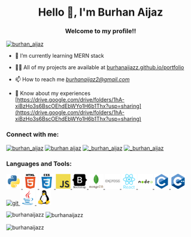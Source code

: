 <h1 align="center">Hello 👋, I'm Burhan Aijaz</h1>
<h3 align="center">Welcome to my profile!!</h3>



<p align="left"> <a href="https://twitter.com/_burhan_aijaz_" target="blank"><img
            src="https://img.shields.io/twitter/follow/_burhan_aijaz_?logo=twitter&style=for-the-badge"
            alt="burhan_aijaz" /></a> </p>

- 🌱 I’m currently learning MERN stack

- 👨‍💻 All of my projects are available at [burhanaijazz.github.io/portfolio](burhanaijazz.github.io/portfolio)

- 📫 How to reach me *burhanaijaz2@gmail.com*

- 📄 Know about my experiences
[https://drive.google.com/drive/folders/1hA-xiBzHo3s6BscOEhdEbWYo1H6b1Thx?usp=sharing](https://drive.google.com/drive/folders/1hA-xiBzHo3s6BscOEhdEbWYo1H6b1Thx?usp=sharing)

<h3 align="left">Connect with me:</h3>
<p align="left">
    <a href="https://twitter.com/_burhan_aijaz_" target="blank"><img align="center"
            src="https://raw.githubusercontent.com/rahuldkjain/github-profile-readme-generator/master/src/images/icons/Social/twitter.svg"
            alt="burhan_aijaz" height="30" width="40" /></a>
    <a href="https://www.linkedin.com/in/burhanaijaz/" target="blank"><img align="center"
            src="https://raw.githubusercontent.com/rahuldkjain/github-profile-readme-generator/master/src/images/icons/Social/linked-in-alt.svg"
            alt="burhan aijaz" height="30" width="40" /></a>
    <a href="https://instagram.com/_burhan_aijaz" target="blank"><img align="center"
            src="https://raw.githubusercontent.com/rahuldkjain/github-profile-readme-generator/master/src/images/icons/Social/instagram.svg"
            alt="_burhan_aijaz" height="30" width="40" /></a>
    <a href="https://www.leetcode.com/_burhan_aijaz" target="blank"><img align="center"
            src="https://raw.githubusercontent.com/rahuldkjain/github-profile-readme-generator/master/src/images/icons/Social/leet-code.svg"
            alt="_burhan_aijaz" height="30" width="40" /></a>
</p>

<h3 align="left">Languages and Tools:</h3>
<p align="left">
    <a href="https://www.python.org" target="_blank" rel="noreferrer"> <img
            src="https://raw.githubusercontent.com/devicons/devicon/master/icons/python/python-original.svg"
            alt="python" width="40" height="40" /> </a>
    <a href="https://www.w3.org/html/" target="_blank" rel="noreferrer"> <img
            src="https://raw.githubusercontent.com/devicons/devicon/master/icons/html5/html5-original-wordmark.svg"
            alt="html5" width="40" height="40" /> </a>
    <a href="https://www.w3schools.com/css/" target="_blank" rel="noreferrer"> <img
            src="https://raw.githubusercontent.com/devicons/devicon/master/icons/css3/css3-original-wordmark.svg"
            alt="css3" width="40" height="40" /> </a>
    <a href="https://developer.mozilla.org/en-US/docs/Web/JavaScript" target="_blank" rel="noreferrer"> <img
            src="https://raw.githubusercontent.com/devicons/devicon/master/icons/javascript/javascript-original.svg"
            alt="javascript" width="40" height="40" /> </a>
    <a href="https://getbootstrap.com" target="_blank" rel="noreferrer"> <img
            src="https://raw.githubusercontent.com/devicons/devicon/master/icons/bootstrap/bootstrap-plain-wordmark.svg"
            alt="bootstrap" width="40" height="40" /> </a>
    <a href="https://www.mongodb.com/" target="_blank" rel="noreferrer"> <img
            src="https://raw.githubusercontent.com/devicons/devicon/master/icons/mongodb/mongodb-original-wordmark.svg"
            alt="mongodb" width="40" height="40" /> </a>
    <a href="https://expressjs.com" target="_blank" rel="noreferrer">
        <img src="https://raw.githubusercontent.com/devicons/devicon/master/icons/express/express-original-wordmark.svg"
            alt="express" width="40" height="40" /> </a>
    <a href="https://reactjs.org/" target="_blank" rel="noreferrer">
        <img src="https://raw.githubusercontent.com/devicons/devicon/master/icons/react/react-original-wordmark.svg"
            alt="react" width="40" height="40" /> </a>
    <a href="https://nodejs.org" target="_blank" rel="noreferrer">
        <img src="https://raw.githubusercontent.com/devicons/devicon/master/icons/nodejs/nodejs-original-wordmark.svg"
            alt="nodejs" width="40" height="40" /> </a>
    <a href="https://www.cprogramming.com/" target="_blank" rel="noreferrer"> <img
            src="https://raw.githubusercontent.com/devicons/devicon/master/icons/c/c-original.svg" alt="c" width="40"
            height="40" /> </a>
    <a href="https://www.w3schools.com/cpp/" target="_blank" rel="noreferrer"> <img
            src="https://raw.githubusercontent.com/devicons/devicon/master/icons/cplusplus/cplusplus-original.svg"
            alt="cplusplus" width="40" height="40" /> </a>
    <a href="https://git-scm.com/" target="_blank" rel="noreferrer"> <img
            src="https://www.vectorlogo.zone/logos/git-scm/git-scm-icon.svg" alt="git" width="40" height="40" /> </a>
    <a href="https://www.java.com" target="_blank" rel="noreferrer">
        <img src="https://raw.githubusercontent.com/devicons/devicon/master/icons/java/java-original.svg" alt="java"
            width="40" height="40" /> </a>
    <a href="https://www.linux.org/" target="_blank" rel="noreferrer"> <img
            src="https://raw.githubusercontent.com/devicons/devicon/master/icons/linux/linux-original.svg" alt="linux"
            width="40" height="40" /> </a>
</p>
<p><img align="left"
        src="https://github-readme-stats.vercel.app/api/top-langs?username=burhanaijazz&show_icons=true&locale=en&layout=compact"
        alt="burhanaijazz" /></p>
<p>&nbsp;<img align="center"
        src="https://github-readme-stats.vercel.app/api?username=burhanaijazz&show_icons=true&locale=en"
        alt="burhanaijazz" /></p>
<p><img align="center" src="https://github-readme-streak-stats.herokuapp.com/?user=burhanaijazz&" alt="burhanaijazz" />
</p>
